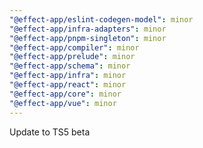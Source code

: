 ```yaml
---
"@effect-app/eslint-codegen-model": minor
"@effect-app/infra-adapters": minor
"@effect-app/pnpm-singleton": minor
"@effect-app/compiler": minor
"@effect-app/prelude": minor
"@effect-app/schema": minor
"@effect-app/infra": minor
"@effect-app/react": minor
"@effect-app/core": minor
"@effect-app/vue": minor
---
```


Update to TS5 beta
